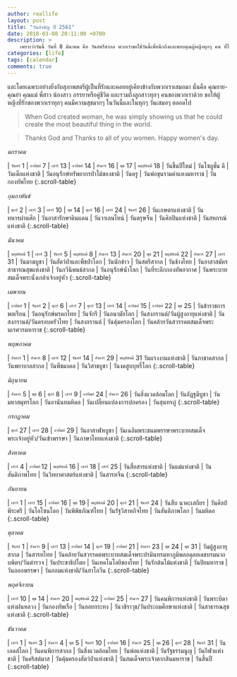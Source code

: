 ```yaml
---
author: reallife
layout: post
title: "วันสำคัญ ปี 2561"
date: 2018-03-08 20:11:00 +0700
description: >
    เพราะว่าวันนี้ วันที่ 8 มีนาคม คือ วันสตรีสากล พวกเราขอใช้วันนี้เพื่อนึกถึงและขอบคุณผู้หญิงทุกๆ คน ที่ได้ช่วยสร้างให้โลกเรานี้ได้อ่อนโยน อบอุ่น ดีงาม และเต็มเปี่ยมไปด้วยความรักและเมตตา
categories: [life]
tags: [calendar]
comments: true
---
```

และโดยเฉพาะอย่างยิ่งกับสุภาพสตรีผู้เป็นที่รักและคอยอยู่เคียงข้างกับพวกเราเสมอมา นั่นคือ คุณยาย-คุณย่า คุณแม่ พี่สาว น้องสาว ภรรยาหรือคู่ชีวิต และรวมถึงลูกสาวทุกๆ คนของพวกเราด้วย ขอให้ผู้หญิงที่รักของพวกเราทุกๆ คนมีความสุขมากๆ ในวันนี้และในทุกๆ วันเสมอๆ ตลอดไป

> When God created woman, he was simply showing us that he could create the most beautiful thing in the world.

> Thanks God and Thanks to all of you women. Happy women's day.

*มกราคม*

| <sub><sup>จันทร์</sup></sub> 1 | <sub><sup>อาทิตย์</sup></sub> 7 | <sub><sup>เสาร์</sup></sub> 13 | <sub><sup>อาทิตย์</sup></sub> 14 | <sub><sup>อังคาร</sup></sub> 16 | <sub><sup>พุธ</sup></sub> 17 | <sub><sup>พฤหัสบดี</sup></sub> 18
| วันขึ้นปีใหม่ | วันโซลูชั่น ดี |วันเด็กแห่งชาติ | วันอนุรักษ์ทรัพยากรป่าไม้ของชาติ | วันครู | วันพ่อขุนรามคำแหงมหาราช | วันกองทัพไทย
{:.scroll-table}

*กุมภาพันธ์*

| <sub><sup>ศุกร์</sup></sub> 2 | <sub><sup>เสาร์</sup></sub> 3 | <sub><sup>เสาร์</sup></sub> 10 | <sub><sup>พุธ</sup></sub> 14 | <sub><sup>ศุกร์</sup></sub> 16 | <sub><sup>เสาร์</sup></sub> 24 | <sub><sup>จันทร์</sup></sub> 26
| วันเกษตรแห่งชาติ | วันทหารผ่านศึก | วันอาสารักษาดินแดน | วันวาเลนไทน์ | วันตรุษจีน | วันศิลปินแห่งชาติ | วันสหกรณ์แห่งชาติ
{:.scroll-table}

*มีนาคม*

| <sub><sup>พฤหัสบดี</sup></sub> 1 | <sub><sup>เสาร์</sup></sub> 3 | <sub><sup>จันทร์</sup></sub> 5 | <sub><sup>พฤหัสบดี</sup></sub> 8 | <sub><sup>อังคาร</sup></sub> 13 | <sub><sup>อังคาร</sup></sub> 20 | <sub><sup>พุธ</sup></sub> 21 | <sub><sup>พฤหัสบดี</sup></sub> 22 | <sub><sup>อังคาร</sup></sub> 27 | <sub><sup>เสาร์</sup></sub> 31
| วันมาฆบูชา | วันสัตว์ป่าและพืชป่าโลก | วันนักข่าว | วันสตรีสากล | วันช้างไทย | วันอาสาสมัครสาธารณสุขแห่งชาติ | วันกวีนิพนธ์สากล | วันอนุรักษ์น้ำโลก | วันที่ระลึกกองทัพอากาศ | วันพระบาทสมเด็จพระนั่งเกล้าเจ้าอยู่หัว
{:.scroll-table}

*เมษายน*

| <sub><sup>อาทิตย์</sup></sub> 1 | <sub><sup>จันทร์</sup></sub> 2 | <sub><sup>ศุกร์</sup></sub> 6 | <sub><sup>เสาร์</sup></sub> 7 | <sub><sup>ศุกร์</sup></sub> 13 | <sub><sup>เสาร์</sup></sub> 14 | <sub><sup>อาทิตย์</sup></sub> 15 | <sub><sup>อาทิตย์</sup></sub> 22 | <sub><sup>พุธ</sup></sub> 25
| วันข้าราชการพลเรือน | วันอนุรักษ์มรดกไทย | วันจักรี | วันอนามัยโลก | วันสงกรานต์/วันผู้สูงอายุแห่งชาติ | วันสงกรานต์/วันครอบครัวไทย | วันสงกรานต์ | วันคุ้มครองโลก | วันคล้ายวันสวรรคตสมเด็จพระนเรศวรมหาราช
{:.scroll-table}

*พฤษภาคม*

| <sub><sup>อังคาร</sup></sub> 1 | <sub><sup>อังคาร</sup></sub> 8 | <sub><sup>เสาร์</sup></sub> 12 | <sub><sup>จันทร์</sup></sub> 14 | <sub><sup>อังคาร</sup></sub> 29 | <sub><sup>พฤหัสบดี</sup></sub> 31
วันแรงงานแห่งชาติ | วันกาชาดสากล | วันพยาบาลสากล | วันพืชมงคล | วันวิสาขบูชา | วันงดสูบบุหรี่โลก
{:.scroll-table}

*มิถุนายน*

| <sub><sup>อังคาร</sup></sub> 5 | <sub><sup>พุธ</sup></sub> 6 | <sub><sup>ศุกร์</sup></sub> 8 | <sub><sup>เสาร์</sup></sub> 9 | <sub><sup>อาทิตย์</sup></sub> 24 | <sub><sup>อังคาร</sup></sub> 26
| วันสิ่งแวดล้อมโลก | วันอัฏฐมีบูชา | วันมหาสมุทรโลก | วันอานันทมหิดล | วันเปลี่ยนแปลงการปกครอง | วันสุนทรภู่
{:.scroll-table}

*กรกฎาคม*

| <sub><sup>ศุกร์</sup></sub> 27 | <sub><sup>เสาร์</sup></sub> 28 | <sub><sup>อาทิตย์</sup></sub> 29
| วันอาสาฬหบูชา | วันเฉลิมพระชนมพรรษาพระบาทสมเด็จพระเจ้าอยู่หัว/วันเข้าพรรษา | วันภาษาไทยแห่งชาติ
{:.scroll-table}

*สิงหาคม*

| <sub><sup>เสาร์</sup></sub> 4 | <sub><sup>อาทิตย์ </sup></sub> 12 | <sub><sup>พฤหัสบดี</sup></sub> 16 | <sub><sup>เสาร์</sup></sub> 18 | <sub><sup>เสาร์</sup></sub> 25
| วันสื่อสารแห่งชาติ | วันแม่แห่งชาติ | วันสันติภาพไทย | วันวิทยาศาสตร์แห่งชาติ | วันสารทจีน
{:.scroll-table}

*กันยายน*

| <sub><sup>เสาร์</sup></sub> 1 | <sub><sup>เสาร์</sup></sub> 15 | <sub><sup>อาทิตย์</sup></sub> 16 | <sub><sup>พุธ</sup></sub> 19 | <sub><sup>พฤหัสบดี</sup></sub> 20 | <sub><sup>ศุกร์</sup></sub> 21 | <sub><sup>จันทร์</sup></sub> 24
| วันสืบ นาคะเสถียร | วันศิลป์ พีระศรี | วันโอโซนโลก | วันพิพิธภัณฑ์ไทย | วันรัฐวิสาหกิจไทย | วันสันติภาพโลก | วันมหิดล
{:.scroll-table}

*ตุลาคม*

| <sub><sup>จันทร์</sup></sub> 1 | <sub><sup>อังคาร</sup></sub> 9 | <sub><sup>เสาร์</sup></sub> 13 | <sub><sup>อาทิตย์</sup></sub> 14 | <sub><sup>ศุกร์</sup></sub> 19 | <sub><sup>อาทิตย์</sup></sub> 21 | <sub><sup>อังคาร</sup></sub> 23 | <sub><sup>พุธ</sup></sub> 24 | <sub><sup>พุธ</sup></sub> 31
| วันผู้สูงอายุสากล | วันสารทไทย | วันคล้ายวันสวรรคตพระบาทสมเด็จพระปรมินทรมหาภูมิพลอดุลยเดชบรมนาถบพิตร/วันตำรวจ | วันประชาธิปไตย | วันเทคโนโลยีของไทย | วันรักต้นไม้แห่งชาติ | วันปิยมหาราช | วันออกพรรษา | วันออมแห่งชาติ/วันฮาโลวีน
{:.scroll-table}

*พฤศจิกายน*

| <sub><sup>เสาร์</sup></sub> 10 | <sub><sup>พุธ</sup></sub> 14 | <sub><sup>อังคาร</sup></sub> 20 | <sub><sup>พฤหัสบดี</sup></sub> 22 | <sub><sup>อาทิตย์</sup></sub> 25 | <sub><sup>อังคาร</sup></sub> 27
| วันคนพิการแห่งชาติ | วันพระบิดาแห่งฝนหลวง | วันกองทัพเรือ | วันลอยกระทง | วันวชิราวุธ/วันประถมศึกษาแห่งชาติ | วันสาธารณสุขแห่งชาติ
{:.scroll-table}

*ธันวาคม*

| <sub><sup>เสาร์</sup></sub> 1 | <sub><sup>จันทร์</sup></sub> 3 | <sub><sup>อังคาร</sup></sub> 4 | <sub><sup>พุธ</sup></sub> 5 | <sub><sup>จันทร์</sup></sub> 10 | <sub><sup>อาทิตย์</sup></sub> 16 | <sub><sup>อังคาร</sup></sub> 25 | <sub><sup>พุธ </sup></sub> 26 | <sub><sup>ศุกร์</sup></sub> 28 | <sub><sup>จันทร์</sup></sub> 31
| วันเอดส์โลก | วันคนพิการสากล | วันสิ่งแวดล้อมไทย | วันพ่อแห่งชาติ | วันรัฐธรรมนูญ | วันกีฬาแห่งชาติ | วันคริสต์มาส | วันคุ้มครองสัตว์ป่าแห่งชาติ | วันสมเด็จพระเจ้าตากสินมหาราช | วันสิ้นปี
{:.scroll-table}
